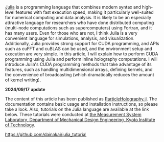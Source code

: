 <!-- tips0002.md -->
<!-- CUDA Programming and Inline Holography Reconstruction with Julia -->
<!-- 2024-04-19 -->
[Julia](https://julialang.org/) is a programming language that combines modern syntax and high-level features with fast execution speed, making it particularly well-suited for numerical computing and data analysis. It is likely to be an especially attractive language for researchers who have done distributed computing (multi-node computations such as supercomputers) using Fortran, and it has many users. Even for those who are not, I think Julia is a very convenient language for simulations, analysis, and visualization. Additionally, Julia provides strong support for CUDA programming, and APIs such as cuFFT and cuBLAS can be used, and the environment setup and execution are very simple. In this article, I will explain how to perform CUDA programming using Julia and perform inline holography computations. I will introduce Julia's CUDA programming methods that take advantage of its features, such as handling multidimensional arrays, defining kernels, and the convenience of broadcasting (which dramatically reduces the amount of kernel writing).

**2024/09/17 update**

The content of this article has been published as [ParticleHolography.jl](https://dainakai.github.io/ParticleHolography.jl/stable/). The documentation contains basic usage and installation instructions, so please take a look. Also, tutorials on the Julia language are available at the link below. These tutorials were conducted at [the Measurement System Laboratory, Department of Mechanical Design Engineering, Kyoto Institute of Technology](http://www.measlab.kit.ac.jp/).

https://github.com/dainakai/julia_tutorial

